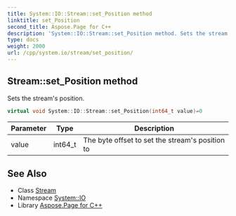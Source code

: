```yaml
---
title: System::IO::Stream::set_Position method
linktitle: set_Position
second_title: Aspose.Page for C++
description: 'System::IO::Stream::set_Position method. Sets the stream''s position in C++.'
type: docs
weight: 2000
url: /cpp/system.io/stream/set_position/
---
```

## Stream::set_Position method


Sets the stream's position.

```cpp
virtual void System::IO::Stream::set_Position(int64_t value)=0
```


| Parameter | Type | Description |
| --- | --- | --- |
| value | int64_t | The byte offset to set the stream's position to |

## See Also

* Class [Stream](../)
* Namespace [System::IO](../../)
* Library [Aspose.Page for C++](../../../)
